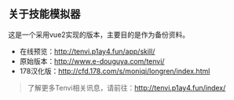 ## 关于技能模拟器

这是一个采用vue2实现的版本，主要目的是作为备份资料。

- 在线预览：http://tenvi.p1ay4.fun/app/skill/  
- 原始版本：http://www.e-douguya.com/tenvi/  
- 178汉化版：http://cfd.178.com/s/moniqi/longren/index.html  

> 了解更多Tenvi相关讯息，请前往：http://tenvi.p1ay4.fun/index/
